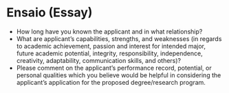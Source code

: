 # Ensaio (Essay)

- How long have you known the applicant and in what relationship?
- What are applicant’s capabilities, strengths, and weaknesses (in regards to academic achievement, passion and interest
for intended major, future academic potential, integrity, responsibility, independence, creativity, adaptability,
communication skills, and others)?
- Please comment on the applicant’s performance record, potential, or personal qualities which you believe would be
helpful in considering the applicant’s application for the proposed degree/research program.